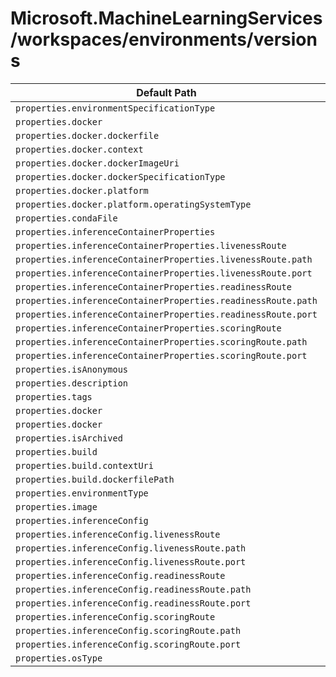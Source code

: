 # Microsoft.MachineLearningServices/workspaces/environments/versions

| Default Path | Alias |
|---|---|
| `properties.environmentSpecificationType` | `Microsoft.MachineLearningServices/workspaces/environments/versions/environmentSpecificationType` |
| `properties.docker` | `Microsoft.MachineLearningServices/workspaces/environments/versions/docker.Build` |
| `properties.docker.dockerfile` | `Microsoft.MachineLearningServices/workspaces/environments/versions/docker.Build.dockerfile` |
| `properties.docker.context` | `Microsoft.MachineLearningServices/workspaces/environments/versions/docker.Build.context` |
| `properties.docker.dockerImageUri` | `Microsoft.MachineLearningServices/workspaces/environments/versions/docker.Image.dockerImageUri` |
| `properties.docker.dockerSpecificationType` | `Microsoft.MachineLearningServices/workspaces/environments/versions/docker.dockerSpecificationType` |
| `properties.docker.platform` | `Microsoft.MachineLearningServices/workspaces/environments/versions/docker.platform` |
| `properties.docker.platform.operatingSystemType` | `Microsoft.MachineLearningServices/workspaces/environments/versions/docker.platform.operatingSystemType` |
| `properties.condaFile` | `Microsoft.MachineLearningServices/workspaces/environments/versions/condaFile` |
| `properties.inferenceContainerProperties` | `Microsoft.MachineLearningServices/workspaces/environments/versions/inferenceContainerProperties` |
| `properties.inferenceContainerProperties.livenessRoute` | `Microsoft.MachineLearningServices/workspaces/environments/versions/inferenceContainerProperties.livenessRoute` |
| `properties.inferenceContainerProperties.livenessRoute.path` | `Microsoft.MachineLearningServices/workspaces/environments/versions/inferenceContainerProperties.livenessRoute.path` |
| `properties.inferenceContainerProperties.livenessRoute.port` | `Microsoft.MachineLearningServices/workspaces/environments/versions/inferenceContainerProperties.livenessRoute.port` |
| `properties.inferenceContainerProperties.readinessRoute` | `Microsoft.MachineLearningServices/workspaces/environments/versions/inferenceContainerProperties.readinessRoute` |
| `properties.inferenceContainerProperties.readinessRoute.path` | `Microsoft.MachineLearningServices/workspaces/environments/versions/inferenceContainerProperties.readinessRoute.path` |
| `properties.inferenceContainerProperties.readinessRoute.port` | `Microsoft.MachineLearningServices/workspaces/environments/versions/inferenceContainerProperties.readinessRoute.port` |
| `properties.inferenceContainerProperties.scoringRoute` | `Microsoft.MachineLearningServices/workspaces/environments/versions/inferenceContainerProperties.scoringRoute` |
| `properties.inferenceContainerProperties.scoringRoute.path` | `Microsoft.MachineLearningServices/workspaces/environments/versions/inferenceContainerProperties.scoringRoute.path` |
| `properties.inferenceContainerProperties.scoringRoute.port` | `Microsoft.MachineLearningServices/workspaces/environments/versions/inferenceContainerProperties.scoringRoute.port` |
| `properties.isAnonymous` | `Microsoft.MachineLearningServices/workspaces/environments/versions/isAnonymous` |
| `properties.description` | `Microsoft.MachineLearningServices/workspaces/environments/versions/description` |
| `properties.tags` | `Microsoft.MachineLearningServices/workspaces/environments/versions/tags` |
| `properties.docker` | `Microsoft.MachineLearningServices/workspaces/environments/versions/docker.Image` |
| `properties.docker` | `Microsoft.MachineLearningServices/workspaces/environments/versions/docker` |
| `properties.isArchived` | `Microsoft.MachineLearningServices/workspaces/environments/versions/isArchived` |
| `properties.build` | `Microsoft.MachineLearningServices/workspaces/environments/versions/build` |
| `properties.build.contextUri` | `Microsoft.MachineLearningServices/workspaces/environments/versions/build.contextUri` |
| `properties.build.dockerfilePath` | `Microsoft.MachineLearningServices/workspaces/environments/versions/build.dockerfilePath` |
| `properties.environmentType` | `Microsoft.MachineLearningServices/workspaces/environments/versions/environmentType` |
| `properties.image` | `Microsoft.MachineLearningServices/workspaces/environments/versions/image` |
| `properties.inferenceConfig` | `Microsoft.MachineLearningServices/workspaces/environments/versions/inferenceConfig` |
| `properties.inferenceConfig.livenessRoute` | `Microsoft.MachineLearningServices/workspaces/environments/versions/inferenceConfig.livenessRoute` |
| `properties.inferenceConfig.livenessRoute.path` | `Microsoft.MachineLearningServices/workspaces/environments/versions/inferenceConfig.livenessRoute.path` |
| `properties.inferenceConfig.livenessRoute.port` | `Microsoft.MachineLearningServices/workspaces/environments/versions/inferenceConfig.livenessRoute.port` |
| `properties.inferenceConfig.readinessRoute` | `Microsoft.MachineLearningServices/workspaces/environments/versions/inferenceConfig.readinessRoute` |
| `properties.inferenceConfig.readinessRoute.path` | `Microsoft.MachineLearningServices/workspaces/environments/versions/inferenceConfig.readinessRoute.path` |
| `properties.inferenceConfig.readinessRoute.port` | `Microsoft.MachineLearningServices/workspaces/environments/versions/inferenceConfig.readinessRoute.port` |
| `properties.inferenceConfig.scoringRoute` | `Microsoft.MachineLearningServices/workspaces/environments/versions/inferenceConfig.scoringRoute` |
| `properties.inferenceConfig.scoringRoute.path` | `Microsoft.MachineLearningServices/workspaces/environments/versions/inferenceConfig.scoringRoute.path` |
| `properties.inferenceConfig.scoringRoute.port` | `Microsoft.MachineLearningServices/workspaces/environments/versions/inferenceConfig.scoringRoute.port` |
| `properties.osType` | `Microsoft.MachineLearningServices/workspaces/environments/versions/osType` |

